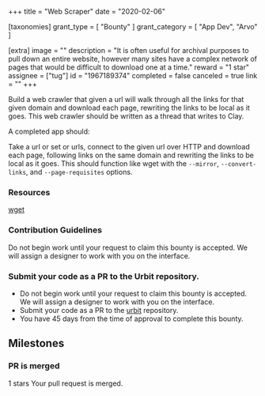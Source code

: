 +++
title = "Web Scraper"
date = "2020-02-06"

[taxonomies]
grant_type = [ "Bounty" ]
grant_category = [ "App Dev", "Arvo" ]

[extra]
image = ""
description = "It is often useful for archival purposes to pull down an entire website, however many sites have a complex network of pages that would be difficult to download one at a time."
reward = "1 star"
assignee = ["tug"]
id = "1967189374"
completed = false
canceled = true
link = ""
+++

Build a web crawler that given a url will walk through all the links for that given domain and download each page, rewriting the links to be local as it goes. This web crawler should be written as a thread that writes to Clay.

A completed app should:

Take a url or set or urls, connect to the given url over HTTP and download each page, following links on the same domain and rewriting the links to be local as it goes. This should function like wget with the `--mirror`, `--convert-links`, and `--page-requisites` options.

### Resources

[wget](https://www.gnu.org/software/wget/)

### Contribution Guidelines

Do not begin work until your request to claim this bounty is accepted. We will assign a designer to work with you on the interface.

### Submit your code as a PR to the Urbit repository.

- Do not begin work until your request to claim this bounty is accepted. We will assign a designer to work with you on the interface.
- Submit your code as a PR to the [urbit](https://github.com/urbit/urbit) repository.
- You have 45 days from the time of approval to complete this bounty.

## Milestones

### PR is merged

1 stars
Your pull request is merged.
